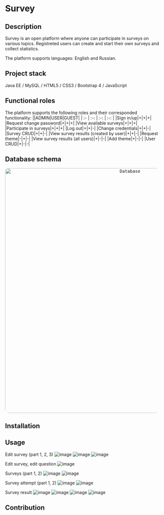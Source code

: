 # Survey

## Description
Survey is an open platform where anyone can participate in surveys on various topics. 
Registreted users can create and start their own surveys and collect statistics.

The platform supports languages: English and Russian.

## Project stack
Java EE / MySQL / HTML5 / CSS3 / Bootstrap 4 / JavaScript

## Functional roles

The platform supports the following roles and their corresponded functionality:
||ADMIN|USER|GUEST|
| :- | :-: | :-: | :-: |
|Sign in/up|+|+|+|
|Request change password|+|+|+|
|View available surveys|+|+|+|
|Participate in surveys|+|+|+|
|Log out|+|+|-|
|Change credentials|+|+|-|
|Survey CRUD|+|+|-|
|View survey results (created by user)|+|+|-|
|Request theme|-|+|-|
|View survey results (all users)|+|-|-|
|Add theme|+|-|-|
|User CRUD|+|-|-|

## Database schema
</p>
<p align="center">
  <kbd> <img alt="Database" src="https://user-images.githubusercontent.com/64004682/180656166-7c64e0c7-3d5d-47f7-920d-b07dc6e11c0d.png" width="800" style="border-radius:10px"\></kbd> 
</p>

## Installation

## Usage

Edit survey (part 1, 2, 3)
![image](https://user-images.githubusercontent.com/64004682/180653735-0af6a39f-7947-4f39-ac33-e5b647634d22.png)
![image](https://user-images.githubusercontent.com/64004682/180652893-bacfe82f-702a-4d0c-80f4-31b96a98e83e.png)
![image](https://user-images.githubusercontent.com/64004682/180652909-2334420a-9c47-4626-bce8-ac06bebd36b3.png)

Edit survey, edit question
![image](https://user-images.githubusercontent.com/64004682/180652981-02078c23-1d63-4a9b-aeb9-cb803980d3d9.png)

Surveys (part 1, 2)
![image](https://user-images.githubusercontent.com/64004682/180653848-708af50a-66ed-4d87-8f08-cb4bde8b5ee4.png)
![image](https://user-images.githubusercontent.com/64004682/180653823-da3b5c7a-84fd-409e-b75d-eb3666684872.png)

Survey attempt (part 1, 2)
![image](https://user-images.githubusercontent.com/64004682/180653982-c2225295-4072-4f72-8a28-b61a36f1f741.png)
![image](https://user-images.githubusercontent.com/64004682/180654029-a601527d-99c6-4291-993d-46c935ef7f2a.png)

Survey result
![image](https://user-images.githubusercontent.com/64004682/180654148-5cf40f85-3678-464a-800c-d92e91e3da80.png)
![image](https://user-images.githubusercontent.com/64004682/180654182-8e5d07e9-fe55-4642-9f85-2570e60b336a.png)
![image](https://user-images.githubusercontent.com/64004682/180654202-bdb74a97-4347-4de2-9236-bb4639998a3e.png)
![image](https://user-images.githubusercontent.com/64004682/180654212-bb43b046-e598-4822-bb06-16579740fc8b.png)


## Contribution
